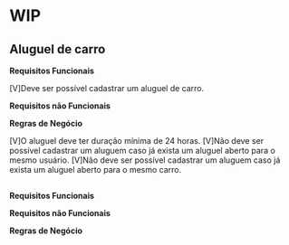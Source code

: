 # WIP
## Aluguel de carro

**Requisitos Funcionais**

[V]Deve ser possível cadastrar um aluguel de carro.

**Requisitos não Funcionais**

**Regras de Negócio**

[V]O aluguel deve ter duração mínima de 24 horas.
[V]Não deve ser possível cadastrar um aluguem caso já exista um aluguel aberto para o mesmo usuário.
[V]Não deve ser possível cadastrar um aluguem caso já exista um aluguel aberto para o mesmo carro.

##

**Requisitos Funcionais**

**Requisitos não Funcionais**

**Regras de Negócio**
